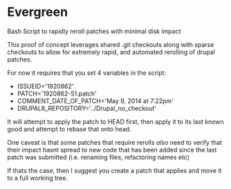 Evergreen
=========

Bash Script to rapidly reroll patches with minimal disk impact

This proof of concept leverages shared .git checkouts along with sparse checkouts
to allow for extremely rapid, and automated rerolling of drupal patches.

For now it requires that you set 4 variables in the script:

* ISSUEID='1920862'
* PATCH='1920862-51.patch'
* COMMENT_DATE_OF_PATCH='May 9, 2014 at 7:22pm'
* DRUPAL8_REPOSITORY='../Drupal_no_checkout'

It will attempt to apply the patch to HEAD first, then apply it to its last known good and attempt to rebase that onto head.

One caveat is that some patches that require rerolls *also* need to verify that their impact hasnt spread to new code
that has been added since the last patch was submitted (i.e. renaming files, refactoring names etc)

If thats the case, then I suggest you create a patch that applies and move it to a full working tree.
